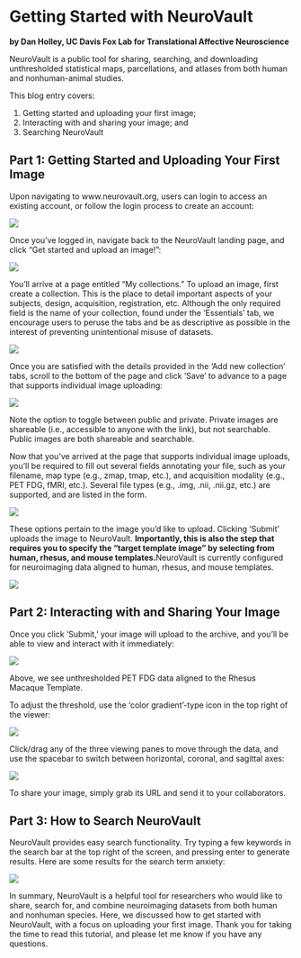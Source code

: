 # Getting Started with NeuroVault
**by Dan Holley, UC Davis Fox Lab for Translational Affective Neuroscience**

<p>NeuroVault is a public tool for sharing, searching, and downloading unthresholded statistical maps, parcellations, and atlases from both human and nonhuman-animal studies.
  
This blog entry covers:
1. Getting started and uploading your first image;
2. Interacting with and sharing your image; and
3. Searching NeuroVault</p>

## Part 1: Getting Started and Uploading Your First Image
<p>Upon navigating to www.neurovault.org, users can login to access an existing account, or follow the login process to create an account:</p>

![](images/login_image.png)



Once you’ve logged in, navigate back to the NeuroVault landing page, and click “Get started and upload an image!”:

![](images/nv_1.gif)

You’ll arrive at a page entitled “My collections.” To upload an image, first create a collection. This is the place to detail important aspects of your subjects, design, acquisition, registration, etc. Although the only required field is the name of your collection, found under the ‘Essentials’ tab, we encourage users to peruse the tabs and be as descriptive as possible in the interest of preventing unintentional misuse of datasets.

![](images/nv_2.gif)

Once you are satisfied with the details provided in the ‘Add new collection’ tabs, scroll to the bottom of the page and click ‘Save’ to advance to a page that supports individual image uploading:

![](images/nv_3.gif)

Note the option to toggle between public and private. Private images are shareable (i.e., accessible to anyone with the link), but not searchable. Public images are both shareable and searchable.

Now that you’ve arrived at the page that supports individual image uploads, you’ll be required to fill out several fields annotating your file, such as your filename, map type (e.g., zmap, tmap, etc.), and acquisition modality (e.g., PET FDG, fMRI, etc.). Several file types (e.g., .img, .nii, .nii.gz, etc.) are supported, and are listed in the form.

![](images/nv_4.gif)

These options pertain to the image you’d like to upload. Clicking ‘Submit’ uploads the image to NeuroVault. <b>Importantly, this is also the step that requires you to specify the “target template image” by selecting from human, rhesus, and mouse templates.</b>NeuroVault is currently configured for neuroimaging data aligned to human, rhesus, and mouse templates.
  
![](images/nv_5.png)

## Part 2: Interacting with and Sharing Your Image
Once you click ‘Submit,’ your image will upload to the archive, and you’ll be able to view and interact with it immediately:

![](images/nv_6.png)

Above, we see unthresholded PET FDG data aligned to the Rhesus Macaque Template.
  
To adjust the threshold, use the ‘color gradient’-type icon in the top right of the viewer:

![](images/nv_7.gif)

Click/drag any of the three viewing panes to move through the data, and use the spacebar to switch between horizontal, coronal, and sagittal axes:

![](images/nv_8.gif)

To share your image, simply grab its URL and send it to your collaborators.

## Part 3: How to Search NeuroVault

NeuroVault provides easy search functionality. Try typing a few keywords in the search bar at the top right of the screen, and pressing enter to generate results. Here are some results for the search term anxiety:

![](images/nv_9.gif)

In summary, NeuroVault is a helpful tool for researchers who would like to share, search for, and combine neuroimaging datasets from both human and nonhuman species. Here, we discussed how to get started with NeuroVault, with a focus on uploading your first image. Thank you for taking the time to read this tutorial, and please let me know if you have any questions.


